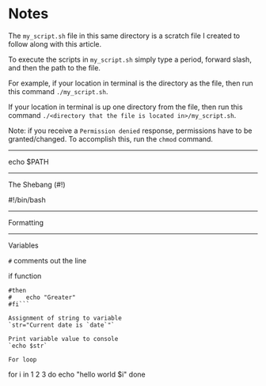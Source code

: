 # Notes

The `my_script.sh` file in this same directory is a scratch file I created to follow along with this article.

To execute the scripts in `my_script.sh` simply type a period, forward slash, and then the path to the file.

For example, if your location in terminal is the directory as the file, then run this command `./my_script.sh`.

If your location in terminal is up one directory from the file, then run this command `./<directory that the file is located in>/my_script.sh`.

Note: if you receive a `Permission denied` response, permissions have to be granted/changed.
To accomplish this, run the `chmod` command.

---

echo $PATH

---

The Shebang (#!)

#!/bin/bash

---

Formatting

---

Variables

`#` comments out the line

if function
```#if [ 35 -gt 0 ]
#then
#    echo "Greater"
#fi```

Assignment of string to variable
`str="Current date is `date`"`

Print variable value to console
`echo $str`

For loop
```
for i in 1 2 3
do
echo "hello world $i"
done
```

